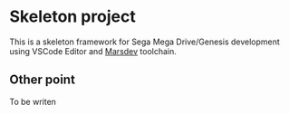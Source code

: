 # Skeleton project
This is a skeleton framework for Sega Mega Drive/Genesis development using
VSCode Editor and [Marsdev](https://github.com/andwn/marsdev) toolchain.

## Other point
To be writen
